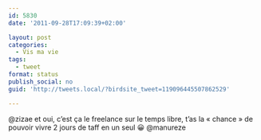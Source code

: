 ```yaml
---
id: 5830
date: '2011-09-28T17:09:39+02:00'

layout: post
categories:
  - Vis ma vie
tags:
  - tweet
format: status
publish_social: no
guid: 'http://tweets.local/?birdsite_tweet=119096445507862529'

---
```


@zizae et oui, c’est ça le freelance sur le temps libre, t’as la « chance » de pouvoir vivre 2 jours de taff en un seul 😀 @manureze